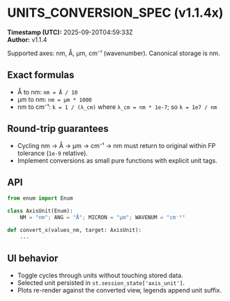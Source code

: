 # UNITS_CONVERSION_SPEC (v1.1.4x)
**Timestamp (UTC):** 2025-09-20T04:59:33Z  
**Author:** v1.1.4

Supported axes: nm, Å, µm, cm⁻¹ (wavenumber). Canonical storage is nm.

## Exact formulas
- Å to nm: `nm = Å / 10`
- µm to nm: `nm = µm * 1000`
- nm to cm⁻¹: `k = 1 / (λ_cm)` where `λ_cm = nm * 1e-7`; so `k = 1e7 / nm`

## Round-trip guarantees
- Cycling nm → Å → µm → cm⁻¹ → nm must return to original within FP tolerance (`1e-9` relative).
- Implement conversions as small pure functions with explicit unit tags.

## API
```python
from enum import Enum

class AxisUnit(Enum):
    NM = "nm"; ANG = "Å"; MICRON = "µm"; WAVENUM = "cm⁻¹"

def convert_x(values_nm, target: AxisUnit):
    ...
```

## UI behavior
- Toggle cycles through units without touching stored data.
- Selected unit persisted in `st.session_state['axis_unit']`.
- Plots re-render against the converted view, legends append unit suffix.
